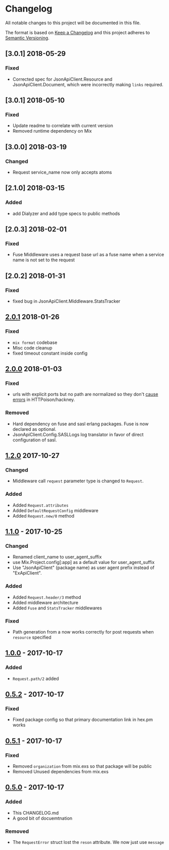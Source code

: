 
# Changelog
All notable changes to this project will be documented in this file.

The format is based on [Keep a Changelog](http://keepachangelog.com/en/1.0.0/)
and this project adheres to [Semantic Versioning](http://semver.org/spec/v2.0.0.html).

## [3.0.1] 2018-05-29
### Fixed
- Corrected spec for JsonApiClient.Resource and JsonApiClient.Document, which were incorrectly making `links` required.

## [3.0.1] 2018-05-10
### Fixed
- Update readme to correlate with current version
- Removed runtime dependency on Mix

## [3.0.0] 2018-03-19
### Changed
- Request service_name now only accepts atoms

## [2.1.0] 2018-03-15
### Added
- add Dialyzer and add type specs to public methods

## [2.0.3] 2018-02-01
### Fixed
- Fuse Middleware uses a request base url as a fuse name when a service name is not set to the request

## [2.0.2] 2018-01-31
### Fixed
- fixed bug in JsonApiClient.Middleware.StatsTracker

## [2.0.1] 2018-01-26
### Fixed
- `mix format` codebase
- Misc code cleanup
- fixed timeout constant inside config

## [2.0.0] 2018-01-03
### Fixed
- urls with explicit ports but no path are normalized so they don't [cause errors](https://github.com/edgurgel/httpoison/issues/300) in HTTPoison/hackney.
### Removed
- Hard dependency on fuse and sasl erlang packages. Fuse is now declared as optional.
- JsonApiClient.Config.SASLLogs log translator in favor of direct configuration of sasl.

## [1.2.0] 2017-10-27
### Changed
- Middleware call `request` parameter type is changed to `Request`.

### Added
- Added `Request.attributes`
- Added `DefaultRequestConfig` middleware
- Added `Request.new/0` method

## [1.1.0] - 2017-10-25
### Changed
- Renamed client_name to user_agent_suffix
- use Mix.Project.config[:app] as a default value for user_agent_suffix
- Use "JsonApiClient" (package name) as user agent prefix instead of "ExApiClient".

### Added
- Added `Request.header/3` method
- Added middleware architecture
- Added `Fuse` and `StatsTracker` middlewares

### Fixed
- Path generation from a now works correctly for post requests when `resource` specified

## [1.0.0] - 2017-10-17
### Added
- `Request.path/2` added

## [0.5.2] - 2017-10-17
### Fixed
- Fixed package config so that primary documentation link in hex.pm works

## [0.5.1] - 2017-10-17
### Fixed
- Removed `organization` from mix.exs so that package will be public
- Removed Unused dependencies from mix.exs

## [0.5.0] - 2017-10-17
### Added
- This CHANGELOG.md
- A good bit of docuemtnation

### Removed
- The `RequestError` struct lost the `reson` attribute. We now just use `message`


[Unreleased]: https://github.com/decisiv/json_api_client/compare/2.0.1...HEAD
[2.0.1]: https://github.com/decisiv/json_api_client/compare/2.0.0...2.0.1
[2.0.0]: https://github.com/decisiv/json_api_client/compare/1.2.0...2.0.0
[1.2.0]: https://github.com/decisiv/json_api_client/compare/1.1.0...1.2.0
[1.1.0]: https://github.com/decisiv/json_api_client/compare/1.0.0...1.1.0
[1.0.0]: https://github.com/decisiv/json_api_client/compare/0.5.2...1.0.0
[0.5.2]: https://github.com/decisiv/json_api_client/compare/0.5.1...0.5.2
[0.5.1]: https://github.com/decisiv/json_api_client/compare/0.5.0...0.5.1
[0.5.0]: https://github.com/decisiv/json_api_client/compare/0.4.0...0.5.0
